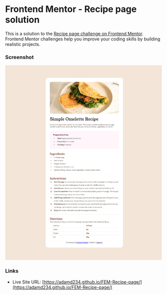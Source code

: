 # Frontend Mentor - Recipe page solution

This is a solution to the [Recipe page challenge on Frontend Mentor](https://www.frontendmentor.io/challenges/recipe-page-KiTsR8QQKm). Frontend Mentor challenges help you improve your coding skills by building realistic projects. 

### Screenshot

![](./FEM-Recipe-page-screenshot.png)

### Links

- Live Site URL: [https://adamd234.github.io/FEM-Recipe-page/](https://adamd234.github.io/FEM-Recipe-page/)
